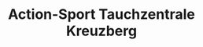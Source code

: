 ---
title: "Action-Sport Tauchzentrale Kreuzberg"
url: /berlin/action-sport-tauchzentrale-kreuzberg/
shop: Tauchen
---